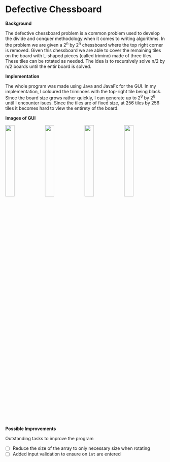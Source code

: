 # Defective Chessboard
**Background**

The defective chessboard problem is a common problem used to develop the divide and conquer methodology when it comes to writing algorithms. In the problem we are given a 2<sup>n</sup> by 2<sup>n</sup> chessboard where the top right corner is removed. Given this chessboard we are able to cover the remaining tiles on the board with L-shaped pieces (called trimino) made of three tiles. These tiles can be rotated as needed. The idea is to recursively solve n/2 by n/2 boards until the entir board is solved.  

**Implementation**

The whole program was made using Java and JavaFx for the GUI. In my implementation, I coloured the triminoes with the top-right tile being black. Since the board size grows rather quickly, I can generate up to 2<sup>8</sup> by 2<sup>8</sup> until I encounter isues. Since the tiles are of fixed size, at 256 tiles by 256 tiles it becomes hard to view the entirety of the board. 

**Images of GUI**

<img src="https://user-images.githubusercontent.com/46686623/75642544-df5b8700-5c09-11ea-8ff1-bc90e621cb16.png" width=24%> <img src="https://user-images.githubusercontent.com/46686623/75642530-d36fc500-5c09-11ea-87b8-a25c6410a0b2.png" width="24%"> <img src="https://user-images.githubusercontent.com/46686623/75642552-ea161c00-5c09-11ea-91d9-87d9d8a21232.png" width="24%"> <img src="https://user-images.githubusercontent.com/46686623/75642559-eda9a300-5c09-11ea-870f-b496a4c5a453.png" width="24%">

**Possible Improvements**

Outstanding tasks to improve the program
- [ ] Reduce the size of the array to only necessary size when rotating
- [ ] Added input validation to ensure on `int` are entered
